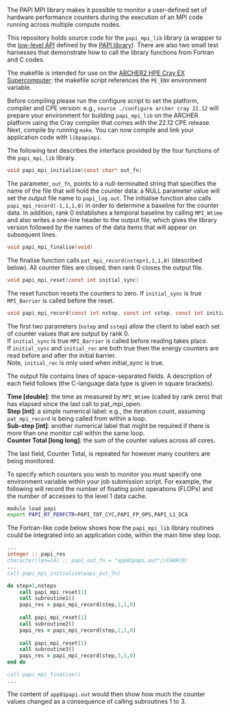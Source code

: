 The PAPI MPI library makes it possible to monitor a user-defined set of hardware performance counters during the
execution of an MPI code running across multiple compute nodes.

This repository holds source code for the `papi_mpi_lib` library (a wrapper to the [low-level API](http://icl.cs.utk.edu/papi/docs/dd/dbc/group__low__api.html) defined by the
[PAPI library](http://icl.utk.edu/papi/)). There are also two small test harnesses that demonstrate how to call the library functions from
Fortran and C codes.

The makefile is intended for use on the [ARCHER2 HPE Cray EX Supercomputer](https://www.archer2.ac.uk/): the makefile script references
the `PE_ENV` environment variable.

Before compiling please run the configure script to set the platform, compiler and CPE version: e.g., `source ./configure archer cray 22.12`
will prepare your environment for building `papi_mpi_lib` on the ARCHER platform using the Cray compiler that comes with the 22.12 CPE release.
Next, compile by running `make`. You can now compile and link your application code with `libpapimpi`.

The following text describes the interface provided by the four functions of the `papi_mpi_lib` library.

```c
void papi_mpi_initialise(const char* out_fn)
```

The parameter, `out_fn`, points to a null-terminated string that specifies the name of the file that will hold the counter data: a NULL parameter
value will set the output file name to `papi_log.out`. The initialise function also calls `papi_mpi_record(-1,1,1,0)` in order to determine a baseline
for the counter data. In addition, rank 0 establishes a temporal baseline by calling `MPI_Wtime` and also writes a one-line header to the output file,
which gives the library version followed by the names of the data items that will appear on subsequent lines.

```c
void papi_mpi_finalise(void)
```

The finalise function calls `pat_mpi_record(nstep+1,1,1,0)` (described below). All counter files are closed, then rank 0 closes the output file.

```c
void papi_mpi_reset(const int initial_sync)
```
The reset function resets the counters to zero. If `initial_sync` is true `MPI_Barrier` is called before the reset.

```c
void papi_mpi_record(const int nstep, const int sstep, const int initial_sync, const int initial_rec)
```

The first two parameters (`nstep` and `sstep`) allow the client to label each set of counter values that are output by rank 0.<br>
If `initial_sync` is true `MPI_Barrier` is called before reading takes place.<br>
If `initial_sync` and `initial_rec` are both true then the energy counters are read before and after the initial barrier.<br> Note, `initial_rec` is
only used when initial_sync is true.

The output file contains lines of space-separated fields. A description of each field follows (the  C-language data type is given in square brackets).

**Time [double]**: the time as measured by `MPI_Wtime` (called by rank zero) that has elapsed since the last call to pat_mpi_open.<br> 
**Step [int]**: a simple numerical label: e.g., the iteration count, assuming `pat_mpi_record` is being called from within a loop.<br> 
**Sub-step [int]**: another numerical label that might be required if there is more than one monitor call within the same loop.<br>
**Counter Total [long long]**: the sum of the counter values across all cores.<br>

The last field, Counter Total, is repeated for however many counters are being monitored.

To specify which counters you wish to monitor you must specify one environment variable within your job submission
script. For example, the following will record the number of floating point operations (FLOPs) and the number of accesses to the level 1 data cache.

```bash
module load papi
export PAPI_RT_PERFCTR=PAPI_TOT_CYC,PAPI_FP_OPS,PAPI_L1_DCA
```

The Fortran-like code below shows how the `papi_mpi_lib` library routines could be integrated into an application code, within the main time step loop.

```fortran
...
integer :: papi_res
character(len=14) :: papi_out_fn = "app01papi.out"//CHAR(0)
...
call papi_mpi_initialise(papi_out_fn)

do step=1,nsteps
    call papi_mpi_reset(1)
    call subroutine1()
    papi_res = papi_mpi_record(step,1,1,0)
    
    call papi_mpi_reset(1)
    call subroutine2()
    papi_res = papi_mpi_record(step,2,1,0)
    
    call papi_mpi_reset(1)
    call subroutine3()
    papi_res = papi_mpi_record(step,3,1,0)
end do

call papi_mpi_finalise()
...

```

The content of `app01papi.out` would then show how much the counter values changed as a consequence of calling subroutines 1 to 3.
